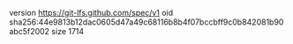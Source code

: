 version https://git-lfs.github.com/spec/v1
oid sha256:44e9813b12dac0605d47a49c68116b8b4f07bccbff9c0b842081b90abc5f2002
size 1714
